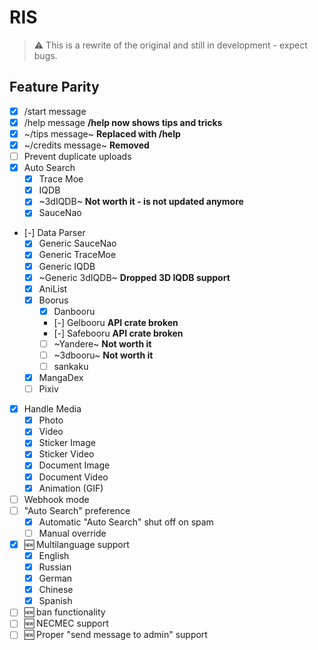 # RIS

> ⚠️ This is a rewrite of the original and still in development - expect bugs.

## Feature Parity

- [x] /start message
- [x] /help message **/help now shows tips and tricks**
- [x] ~/tips message~ **Replaced with /help**
- [x] ~/credits message~ **Removed**
- [ ] Prevent duplicate uploads
- [x] Auto Search
  - [x] Trace Moe
  - [x] IQDB
  - [x] ~3dIQDB~ **Not worth it - is not updated anymore**
  - [x] SauceNao
- [-] Data Parser
  - [x] Generic SauceNao
  - [x] Generic TraceMoe
  - [x] Generic IQDB
  - [x] ~Generic 3dIQDB~ **Dropped 3D IQDB support**
  - [x] AniList
  - [x] Boorus
    - [x] Danbooru
    - [-] Gelbooru **API crate broken**
    - [-] Safebooru **API crate broken**
    - [ ] ~Yandere~ **Not worth it**
    - [ ] ~3dbooru~ **Not worth it**
    - [ ] sankaku
  - [x] MangaDex
  - [ ] Pixiv
- [x] Handle Media
  - [x] Photo
  - [x] Video
  - [x] Sticker Image
  - [x] Sticker Video
  - [x] Document Image
  - [x] Document Video
  - [x] Animation (GIF)
- [ ] Webhook mode
- [ ] "Auto Search" preference
  - [x] Automatic "Auto Search" shut off on spam
  - [ ] Manual override
- [x] 🆕 Multilanguage support
  - [x] English
  - [x] Russian
  - [x] German
  - [x] Chinese
  - [x] Spanish
- [ ] 🆕 ban functionality
- [ ] 🆕 NECMEC support
- [ ] 🆕 Proper "send message to admin" support
